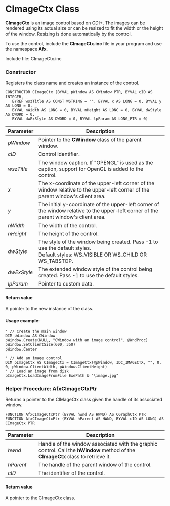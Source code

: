 # CImageCtx Class

**CImageCtx** is an image control based on GDI+. The images can be rendered using its actual size or can be resized to fit the width or the height of the window. Resizing is done automatically by the control.

To use the control, include the **CImageCtx.inc** file in your program and use the namespace **Afx**.

Include file: CImageCtx.inc

### Constructor

Registers the class name and creates an instance of the control.

```
CONSTRUCTOR CImageCtx (BYVAL pWindow AS CWindow PTR, BYVAL cID AS INTEGER, _
   BYREF wszTitle AS CONST WSTRING = "", BYVAL x AS LONG = 0, BYVAL y AS LONG = 0, _
   BYVAL nWidth AS LONG = 0, BYVAL nHeight AS LONG = 0, BYVAL dwStyle AS DWORD = 0, _
   BYVAL dwExStyle AS DWORD = 0, BYVAL lpParam AS LONG_PTR = 0)
```
| Parameter  | Description |
| ---------- | ----------- |
| *pWindow* | Pointer to the **CWindow** class of the parent window. |
| *cID* | Control identifier. |
| *wszTitle* | The window caption. If "OPENGL" is used as the caption, support for OpenGL is added to the control. |
| *x* | The x-coordinate of the upper-left corner of the window relative to the upper-left corner of the parent window's client area. |
| *y* | The initial y-coordinate of the upper-left corner of the window relative to the upper-left corner of the parent window's client area. |
| *nWidth* | The width of the control. |
| *nHeight* | The height of the control. |
| *dwStyle* | The style of the window being created. Pass -1 to use the default styles.<br>Default styles: WS_VISIBLE OR WS_CHILD OR WS_TABSTOP. |
| *dwExStyle* | The extended window style of the control being created. Pass -1 to use the default styles. |
| *lpParam* | Pointer to custom data. |

#### Return value

A pointer to the new instance of the class.

#### Usage example:

```
' // Create the main window
DIM pWindow AS CWindow
pWindow.Create(NULL, "CWindow with an image control", @WndProc)
pWindow.SetClientSize(600, 350)
pWindow.Center

' // Add an image control
DIM pImageCtx AS CImageCtx = CImageCtx(@pWindow, IDC_IMAGECTX, "", 0, 0, pWindow.ClientWidth, pWindow.ClientHeight)
' // Load an image from disk
pImageCtx.LoadImageFromFile ExePath & "\image.jpg"
```

### Helper Procedure: AfxCImageCtxPtr

Returns a pointer to the CIMageCtx class given the handle of its associated window.

```
FUNCTION AfxCImageCtxPtr (BYVAL hwnd AS HWND) AS CGraphCtx PTR
FUNCTION AfxCImageCtxPtr (BYVAL hParent AS HWND, BYVAL cID AS LONG) AS CImageCtx PTR
```

| Parameter  | Description |
| ---------- | ----------- |
| *hwnd* | Handle of the window associated with the graphic control. Call the **hWindow** method of the **CImageCtx** class to retrieve it. |
| *hParent* | The handle of the parent window of the control. |
| *cID* | The identifier of the control. |

#### Return value

A pointer to the CImageCtx class.
